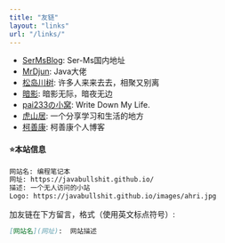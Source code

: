 ```yaml
---
title: "友链"
layout: "links"
url: "/links/"
---
```


 - [SerMsBlog](https://ser-mingshao.github.io): Ser-Ms国内地址
 - [MrDjun](https://mrdjun.gitee.io/): Java大佬
 - [松岛川树](https://mikin-blogs.vercel.app/): 许多人来来去去，相聚又别离
 - [暗影](https://dsanying.github.io/): 暗影无际，暗夜无边
 - [pai233の小窝](https://blog.pai233.top/):  Write Down My Life.
 - [虎山居](https://blog.hushanju.com/):  一个分享学习和生活的地方
 - [柯善康](https://www.keshankang.org/): 柯善康个人博客

#### ⭐本站信息
```markdown
网站名: 编程笔记本
网址: https://javabullshit.github.io/
描述: 一个无人访问的小站
Logo: https://javabullshit.github.io/images/ahri.jpg
```

加友链在下方留言，格式（使用英文标点符号）: 
```markdown
[网站名](网址):  网站描述
```
